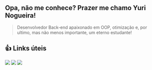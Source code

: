 ## Opa, não me conhece? Prazer me chamo <strong>Yuri Nogueira</strong>!

> Desenvolvedor Back-end apaixonado em OOP, otimização e, por ultimo, mas não menos importante, um eterno estudante!

## :thumbsup: Links úteis

[<img src="https://img.shields.io/badge/GitHub-Pessoal-green?style=for-the-badge&logo=github">](https://github.com/yurinogueira)
[<img src="https://img.shields.io/badge/GitHub-EterniaServer-1166BB?style=for-the-badge&logo=github">](https://github.com/EterniaServer)
[<img src="https://img.shields.io/badge/LinkedIn-Yuri%20Nogueira-blue?style=for-the-badge&logo=linkedin">](https://www.linkedin.com/in/yuri-nogueira-moreira-da-silva/)
